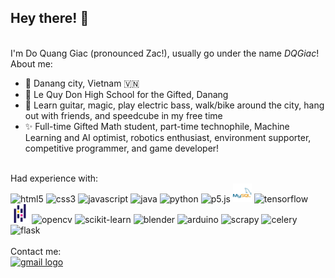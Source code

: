 ## Hey there! 👋
<br>I'm Do Quang Giac (pronounced Zac!), usually go under the name _DQGiac_!
<br>
About me:
- 📍 Danang city, Vietnam 🇻🇳
- 🏫 Le Quy Don High School for the Gifted, Danang
- 🎲 Learn guitar, magic, play electric bass, walk/bike around the city, hang out with friends, and speedcube in my free time
- ✨ Full-time Gifted Math student, part-time technophile, Machine Learning and AI optimist, robotics enthusiast, environment supporter, competitive programmer, and game developer!
<br>
Had experience with:
<br>
<div align="left">
  <img src="https://cdn.jsdelivr.net/gh/devicons/devicon/icons/html5/html5-original.svg" width="30" alt="html5" />
  <img src="https://cdn.jsdelivr.net/gh/devicons/devicon/icons/css3/css3-original.svg" width="30" alt="css3" />
  <img src="https://cdn.jsdelivr.net/gh/devicons/devicon/icons/javascript/javascript-original.svg" width="30" alt="javascript" />
  <img src="https://img.icons8.com/?size=100&id=13679&format=png&color=000000" width="30" alt="java" />
  <img src="https://cdn.jsdelivr.net/gh/devicons/devicon/icons/python/python-original.svg" width="30" alt="python" />
  <img src="https://upload.wikimedia.org/wikipedia/commons/thumb/c/c6/P5.js_icon.svg/2048px-P5.js_icon.svg.png" width="30" alt="p5.js" />
  <img src="https://raw.githubusercontent.com/devicons/devicon/master/icons/mysql/mysql-original-wordmark.svg" width="30" alt="MySQL" />
  <img src="https://www.vectorlogo.zone/logos/tensorflow/tensorflow-icon.svg" width="30" alt="tensorflow" />
  <img src="https://raw.githubusercontent.com/devicons/devicon/2ae2a900d2f041da66e950e4d48052658d850630/icons/pandas/pandas-original.svg" width="30" alt="pandas" />
  <img src="https://www.vectorlogo.zone/logos/opencv/opencv-icon.svg" width="30" alt="opencv" />
  <img src="https://upload.wikimedia.org/wikipedia/commons/0/05/Scikit_learn_logo_small.svg" width="30" alt="scikit-learn" />
  <img src="https://cdn.jsdelivr.net/gh/devicons/devicon/icons/blender/blender-original.svg" width="30" alt="blender" />
  <img src="https://cdn.jsdelivr.net/gh/devicons/devicon/icons/arduino/arduino-original.svg" width="30" alt="arduino" />
  <img src="https://scrapeops.io/img/sdk-icons/scrapy-logo.png" width="30" alt="scrapy" />
  <img src="https://upload.wikimedia.org/wikipedia/commons/1/19/Celery_logo.png" width="30" alt="celery" />
<!--   <a style="background: rgba(255,0,0);"><img src="https://upload.wikimedia.org/wikipedia/commons/3/3c/Flask_logo.svg" width="30" alt="flask" /></a> -->
  <img src="https://play-lh.googleusercontent.com/ekpyJiZppMBBxCR5hva9Zz1pr3MYlFP-vWTYR3eIU7HOMAmg3jCJengHJ1GFgFMyyYc=w480-h960" width="30" alt="flask" />
</div>
<br>
Contact me:
<br>
<a href="mailto:doquanggiac@gmail.com"><img src="https://img.shields.io/static/v1?message=Gmail&logo=gmail&label=&color=D14836&logoColor=white&labelColor=&style=for-the-badge" height="30" alt="gmail logo" /></a>
